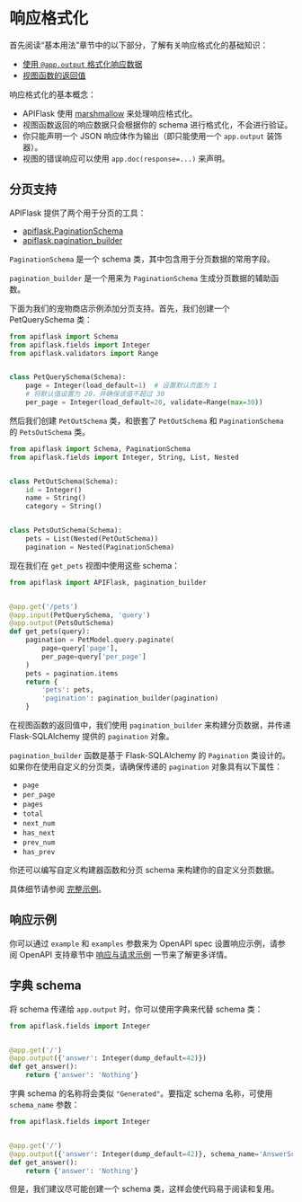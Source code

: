 # 响应格式化

首先阅读“基本用法”章节中的以下部分，了解有关响应格式化的基础知识：

- [使用 `@app.output` 格式化响应数据](/usage/#use-appoutput-to-format-response-data)
- [视图函数的返回值](/usage/#the-return-value-of-the-view-function)

响应格式化的基本概念：

- APIFlask 使用 [marshmallow](https://github.com/marshmallow-code/marshmallow) 来处理响应格式化。
- 视图函数返回的响应数据只会根据你的 schema 进行格式化，不会进行验证。
- 你只能声明一个 JSON 响应体作为输出（即只能使用一个 `app.output` 装饰器）。
- 视图的错误响应可以使用 `app.doc(response=...)` 来声明。

## 分页支持

APIFlask 提供了两个用于分页的工具：

- [apiflask.PaginationSchema](/api/schemas/#apiflask.schemas.PaginationSchema)
- [apiflask.pagination_builder](/api/helpers/#apiflask.helpers.pagination_builder)

`PaginationSchema` 是一个 schema 类，其中包含用于分页数据的常用字段。

`pagination_builder` 是一个用来为 `PaginationSchema` 生成分页数据的辅助函数。

下面为我们的宠物商店示例添加分页支持。首先，我们创建一个 PetQuerySchema 类：

```python
from apiflask import Schema
from apiflask.fields import Integer
from apiflask.validators import Range


class PetQuerySchema(Schema):
    page = Integer(load_default=1)  # 设置默认页面为 1
    # 将默认值设置为 20，并确保该值不超过 30
    per_page = Integer(load_default=20, validate=Range(max=30))
```

然后我们创建 `PetOutSchema` 类，和嵌套了 `PetOutSchema` 和 `PaginationSchema` 的
`PetsOutSchema` 类。

```python
from apiflask import Schema, PaginationSchema
from apiflask.fields import Integer, String, List, Nested


class PetOutSchema(Schema):
    id = Integer()
    name = String()
    category = String()


class PetsOutSchema(Schema):
    pets = List(Nested(PetOutSchema))
    pagination = Nested(PaginationSchema)
```

现在我们在 `get_pets` 视图中使用这些 schema：

```python
from apiflask import APIFlask, pagination_builder


@app.get('/pets')
@app.input(PetQuerySchema, 'query')
@app.output(PetsOutSchema)
def get_pets(query):
    pagination = PetModel.query.paginate(
        page=query['page'],
        per_page=query['per_page']
    )
    pets = pagination.items
    return {
        'pets': pets,
        'pagination': pagination_builder(pagination)
    }
```

在视图函数的返回值中，我们使用 `pagination_builder` 来构建分页数据，并传递 Flask-SQLAlchemy 提供的 `pagination` 对象。

`pagination_builder` 函数是基于 Flask-SQLAlchemy 的 `Pagination` 类设计的。
如果你在使用自定义的分页类，请确保传递的 `pagination` 对象具有以下属性：

- `page`
- `per_page`
- `pages`
- `total`
- `next_num`
- `has_next`
- `prev_num`
- `has_prev`

你还可以编写自定义构建器函数和分页 schema 来构建你的自定义分页数据。

具体细节请参阅 [完整示例](https://github.com/apiflask/apiflask/blob/main/examples/pagination/app.py)。

## 响应示例

你可以通过 `example` 和 `examples` 参数来为 OpenAPI spec 设置响应示例，请参阅 OpenAPI 支持章节中 [响应与请求示例](/openapi/#response-and-request-example) 一节来了解更多详情。

## 字典 schema

将 schema 传递给 `app.output` 时，你可以使用字典来代替 schema 类：

```python
from apiflask.fields import Integer


@app.get('/')
@app.output({'answer': Integer(dump_default=42)})
def get_answer():
    return {'answer': 'Nothing'}
```

字典 schema 的名称将会类似 `"Generated"`。要指定 schema 名称，可使用 `schema_name` 参数：

```python
from apiflask.fields import Integer


@app.get('/')
@app.output({'answer': Integer(dump_default=42)}, schema_name='AnswerSchema')
def get_answer():
    return {'answer': 'Nothing'}
```

但是，我们建议尽可能创建一个 schema 类，这样会使代码易于阅读和复用。
